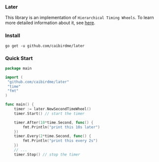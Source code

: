 ### Later
This library is an implementation of `Hierarchical Timing Wheels`. To learn more detailed information about it, see [here](http://www.cs.columbia.edu/~nahum/w6998/papers/ton97-timing-wheels.pdf).

### Install
`go get -u github.com/caibirdme/later`

### Quick Start
```go
package main

import (
 "github.com/caibirdme/later"
 "time"
 "fmt"
)

func main() {
    timer := later.NewSecondTimeWheel()
    timer.Start() // start the timer

    timer.After(10*time.Second, func() {
        fmt.Println("print this 10s later")            
    })
    timer.Every(2*time.Second, func() {
        fmt.Println("print this every 2s")
    })
    // ...
    timer.Stop() // stop the timer
```
